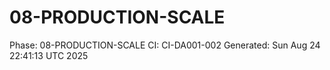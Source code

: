 # 08-PRODUCTION-SCALE
Phase: 08-PRODUCTION-SCALE
CI: CI-DA001-002
Generated: Sun Aug 24 22:41:13 UTC 2025
